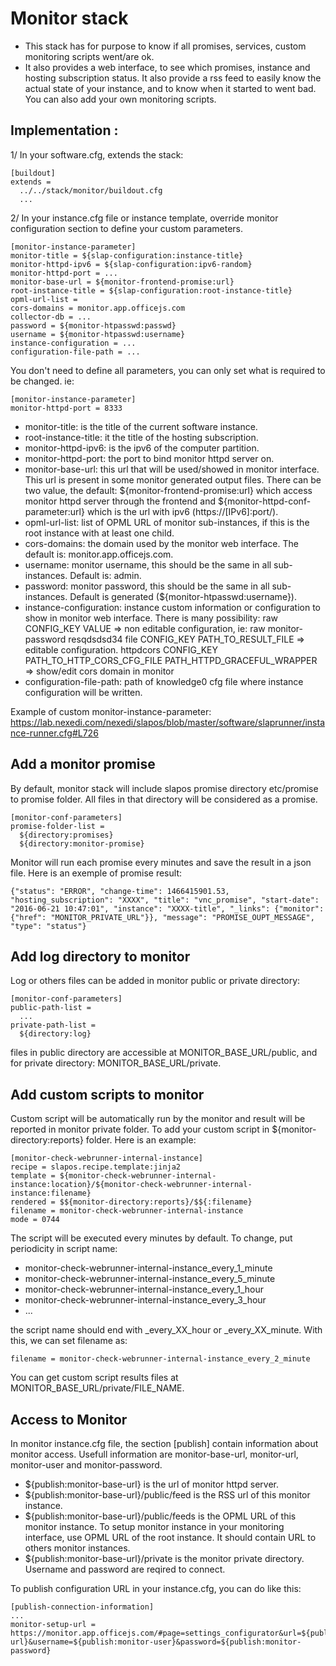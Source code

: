 Monitor stack
=============

* This stack has for purpose to know if all promises, services, custom monitoring scripts went/are ok.
* It also provides a web interface, to see which promises, instance and hosting subscription status. It also provide a rss feed to easily know the actual state of your instance, and to know when it started to went bad. You can also add your own monitoring scripts.


Implementation :
----------------

1/ In your software.cfg, extends the stack:

    [buildout]
    extends =
      ../../stack/monitor/buildout.cfg
      ...

2/ In your instance.cfg file or instance template, override monitor configuration section to define your custom parameters.

    [monitor-instance-parameter]
    monitor-title = ${slap-configuration:instance-title}
    monitor-httpd-ipv6 = ${slap-configuration:ipv6-random}
    monitor-httpd-port = ...
    monitor-base-url = ${monitor-frontend-promise:url}
    root-instance-title = ${slap-configuration:root-instance-title}
    opml-url-list =
    cors-domains = monitor.app.officejs.com
    collector-db = ...
    password = ${monitor-htpasswd:passwd}
    username = ${monitor-htpasswd:username}
    instance-configuration = ...
    configuration-file-path = ...

You don't need to define all parameters, you can only set what is required to be changed. ie:

    [monitor-instance-parameter]
    monitor-httpd-port = 8333


- monitor-title: is the title of the current software instance.
- root-instance-title: it the title of the hosting subscription.
- monitor-httpd-ipv6: is the ipv6 of the computer partition.
- monitor-httpd-port: the port to bind monitor httpd server on.
- monitor-base-url: this url that will be used/showed in monitor interface. This url is present in some monitor generated output files. There can be two value, the default: ${monitor-frontend-promise:url} which access monitor httpd server through the frontend and ${monitor-httpd-conf-parameter:url} which is the url with ipv6 (https://[IPv6]:port/).
- opml-url-list: list of OPML URL of monitor sub-instances, if this is the root instance with at least one child.
- cors-domains: the domain used by the monitor web interface. The default is: monitor.app.officejs.com.
- username: monitor username, this should be the same in all sub-instances. Default is: admin.
- password: monitor password, this should be the same in all sub-instances. Default is generated (${monitor-htpasswd:username}).
- instance-configuration: instance custom information or configuration to show in monitor web interface. There is many possibility:
  raw CONFIG_KEY VALUE => non editable configuration, ie: raw monitor-password resqdsdsd34
  file CONFIG_KEY PATH_TO_RESULT_FILE => editable configuration.
  httpdcors CONFIG_KEY PATH_TO_HTTP_CORS_CFG_FILE PATH_HTTPD_GRACEFUL_WRAPPER => show/edit cors domain in monitor
- configuration-file-path: path of knowledge0 cfg file where instance configuration will be written.

Example of custom monitor-instance-parameter: https://lab.nexedi.com/nexedi/slapos/blob/master/software/slaprunner/instance-runner.cfg#L726


Add a monitor promise
---------------------

By default, monitor stack will include slapos promise directory etc/promise to promise folder. All files in that directory will be considered as a promise.

    [monitor-conf-parameters]
    promise-folder-list =
      ${directory:promises}
      ${directory:monitor-promise}
    
Monitor will run each promise every minutes and save the result in a json file. Here is an exemple of promise result:

    {"status": "ERROR", "change-time": 1466415901.53, "hosting_subscription": "XXXX", "title": "vnc_promise", "start-date": "2016-06-21 10:47:01", "instance": "XXXX-title", "_links": {"monitor": {"href": "MONITOR_PRIVATE_URL"}}, "message": "PROMISE_OUPT_MESSAGE", "type": "status"}


Add log directory to monitor
----------------------------

Log or others files can be added in monitor public or private directory:

    [monitor-conf-parameters]
    public-path-list =
      ...
    private-path-list =
      ${directory:log}

files in public directory are accessible at MONITOR_BASE_URL/public, and for private directory: MONITOR_BASE_URL/private.


Add custom scripts to monitor
-----------------------------

Custom script will be automatically run by the monitor and result will be reported in monitor private folder. To add your custom script in ${monitor-directory:reports} folder. Here is an example:

    [monitor-check-webrunner-internal-instance]
    recipe = slapos.recipe.template:jinja2
    template = ${monitor-check-webrunner-internal-instance:location}/${monitor-check-webrunner-internal-instance:filename}
    rendered = $${monitor-directory:reports}/$${:filename}
    filename = monitor-check-webrunner-internal-instance
    mode = 0744

The script will be executed every minutes by default. To change, put periodicity in script name:
  - monitor-check-webrunner-internal-instance_every_1_minute
  - monitor-check-webrunner-internal-instance_every_5_minute
  - monitor-check-webrunner-internal-instance_every_1_hour
  - monitor-check-webrunner-internal-instance_every_3_hour
  - ...

the script name should end with _every_XX_hour or _every_XX_minute. With this, we can set filename as:

    filename = monitor-check-webrunner-internal-instance_every_2_minute

You can get custom script results files at MONITOR_BASE_URL/private/FILE_NAME.

Access to Monitor
-----------------

In monitor instance.cfg file, the section [publish] contain information about monitor access.
Usefull information are monitor-base-url, monitor-url, monitor-user and monitor-password.

- ${publish:monitor-base-url} is the url of monitor httpd server.
- ${publish:monitor-base-url}/public/feed is the RSS url of this monitor instance.
- ${publish:monitor-base-url}/public/feeds is the OPML URL of this monitor instance. To setup monitor instance in your monitoring interface, use OPML URL of the root instance. It should contain URL to others monitor instances.
- ${publish:monitor-base-url}/private is the monitor private directory. Username and password are reqired to connect.

To publish configuration URL in your instance.cfg, you can do like this:

    [publish-connection-information]
    ...
    monitor-setup-url = https://monitor.app.officejs.com/#page=settings_configurator&url=${publish:monitor-url}&username=${publish:monitor-user}&password=${publish:monitor-password}

